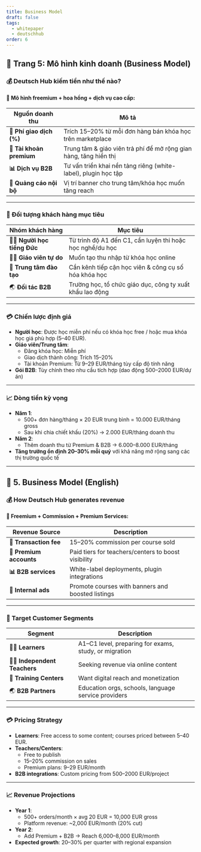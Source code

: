 ```yaml
---
title: Business Model
draft: false
tags:
  - whitepaper
  - deutschhub
order: 6
---
```


## 📄 Trang 5: Mô hình kinh doanh (Business Model)

### 💰 Deutsch Hub kiếm tiền như thế nào?

#### 🎯 Mô hình freemium + hoa hồng + dịch vụ cao cấp:

| Nguồn doanh thu | Mô tả |
|------------------|------|
| **💸 Phí giao dịch (%)** | Trích 15–20% từ mỗi đơn hàng bán khóa học trên marketplace |
| **💼 Tài khoản premium** | Trung tâm & giáo viên trả phí để mở rộng gian hàng, tăng hiển thị |
| **📊 Dịch vụ B2B** | Tư vấn triển khai nền tảng riêng (white-label), plugin học tập |
| **📣 Quảng cáo nội bộ** | Vị trí banner cho trung tâm/khóa học muốn tăng reach |

---

### 🎯 Đối tượng khách hàng mục tiêu

| Nhóm khách hàng | Mục tiêu |
|-----------------|----------|
| 👩‍🎓 **Người học tiếng Đức** | Từ trình độ A1 đến C1, cần luyện thi hoặc học nghề/du học |
| 🧑‍🏫 **Giáo viên tự do** | Muốn tạo thu nhập từ khóa học online |
| 🏫 **Trung tâm đào tạo** | Cần kênh tiếp cận học viên & công cụ số hóa khóa học |
| 🌏 **Đối tác B2B** | Trường học, tổ chức giáo dục, công ty xuất khẩu lao động |

---

### 💳 Chiến lược định giá

- **Người học**: Được học miễn phí nếu có khóa học free / hoặc mua khóa học giá phù hợp (5–40 EUR).
- **Giáo viên/Trung tâm**:  
  - Đăng khóa học: Miễn phí  
  - Giao dịch thành công: Trích 15–20%  
  - Tài khoản Premium: Từ 9–29 EUR/tháng tùy cấp độ tính năng  
- **Gói B2B**: Tùy chỉnh theo nhu cầu tích hợp (dao động 500–2000 EUR/dự án)

---

### 📈 Dòng tiền kỳ vọng

- **Năm 1**:  
  - 500+ đơn hàng/tháng × 20 EUR trung bình = 10.000 EUR/tháng gross  
  - Sau khi chia chiết khấu (20%) → 2.000 EUR/tháng doanh thu  
- **Năm 2**:  
  - Thêm doanh thu từ Premium & B2B → 6.000–8.000 EUR/tháng  
- **Tăng trưởng ổn định 20–30% mỗi quý** với khả năng mở rộng sang các thị trường quốc tế

---

## 📄 5. Business Model (English)

### 💰 How Deutsch Hub generates revenue

#### 🎯 Freemium + Commission + Premium Services:

| Revenue Source      | Description |
|---------------------|-------------|
| **💸 Transaction fee** | 15–20% commission per course sold |
| **💼 Premium accounts** | Paid tiers for teachers/centers to boost visibility |
| **📊 B2B services** | White-label deployments, plugin integrations |
| **📣 Internal ads** | Promote courses with banners and boosted listings |

---

### 🎯 Target Customer Segments

| Segment               | Description |
|------------------------|-------------|
| 👩‍🎓 **Learners**         | A1–C1 level, preparing for exams, study, or migration |
| 🧑‍🏫 **Independent Teachers** | Seeking revenue via online content |
| 🏫 **Training Centers**     | Want digital reach and monetization |
| 🌏 **B2B Partners**         | Education orgs, schools, language service providers |

---

### 💳 Pricing Strategy

- **Learners**: Free access to some content; courses priced between 5–40 EUR.
- **Teachers/Centers**:  
  - Free to publish  
  - 15–20% commission on sales  
  - Premium plans: 9–29 EUR/month  
- **B2B integrations**: Custom pricing from 500–2000 EUR/project

---

### 📈 Revenue Projections

- **Year 1**:  
  - 500+ orders/month × avg 20 EUR = 10,000 EUR gross  
  - Platform revenue: ~2,000 EUR/month (20% cut)  
- **Year 2**:  
  - Add Premium + B2B → Reach 6,000–8,000 EUR/month  
- **Expected growth**: 20–30% per quarter with regional expansion
